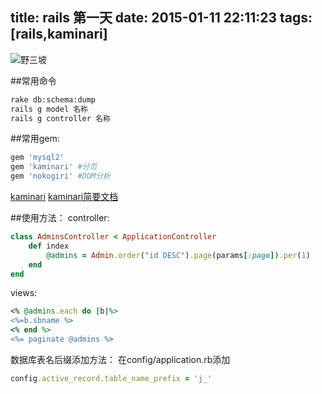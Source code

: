 title: rails 第一天
date: 2015-01-11 22:11:23
tags: [rails,kaminari]
---

![野三坡](http://7u2icj.com1.z0.glb.clouddn.com/github-IMG_0242.jpg)

##常用命令
```bash
rake db:schema:dump
rails g model 名称
rails g controller 名称
```

##常用gem:
```bash
gem 'mysql2'
gem 'kaminari' #分页
gem 'nokogiri' #DOM分析
```
<!--more-->
[kaminari](https://github.com/amatsuda/kaminari)
[kaminari简要文档](http://akgitcom.github.io/2014/09/11/kaminari%E7%AE%80%E8%A6%81%E6%96%87%E6%A1%A3/)

##使用方法：
controller:
```ruby
class AdminsController < ApplicationController
	def index
		@admins = Admin.order("id DESC").page(params[:page]).per(1)
	end
end
```
views:
```ruby
<% @admins.each do |b|%>
<%=b.sbname %>
<% end %>
<%= paginate @admins %>
```

数据库表名后缀添加方法：
在config/application.rb添加
```ruby
config.active_record.table_name_prefix = 'j_'
```
